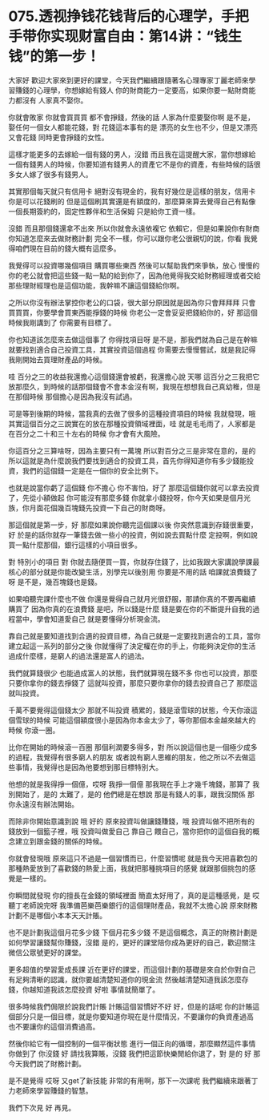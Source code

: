 # 075.透视挣钱花钱背后的心理学，手把手带你实现财富自由：第14讲：“钱生钱”的第一步！

大家好 歡迎大家來到更好的課堂，今天我們繼續跟隨著名心理專家丁麗老師來學習賺錢的心理學，你想嫁給有錢人 你的財商能力一定要高，如果你要一點財商能力都沒有 人家真不娶你。

你就會敗家 你就會買買買 都不會掙錢，然後的話 人家為什麼要娶你啊 是不是，娶任何一個女人都能花錢，對 花錢這本事有的是 漂亮的女生也不少，但是又漂亮 又會花錢 同時更會掙錢的女性。

這樣才能更多的去嫁給一個有錢的男人，沒錯 而且我在這提醒大家，當你想嫁給一個有錢男人的時候，你要知道有錢男人的資產它不是你的資產，有些時候的話很多女人嫁了很多有錢男人。

其實那個每天就只有信用卡 絕對沒有現金的，我有好幾位是這樣的朋友，信用卡你是可以花錢刷的 但是這個刷其實還是有額度的，那麼算來算去覺得自己有點像一個長期簽約的，固定性夥伴和生活保姆 只是給你工資一樣。

沒錯 而且那個錢還拿不出來 所以你就會永遠依複它 依賴它，但是如果說你有財商 你知道怎麼來去做財務計劃 完全不一樣，你可以跟你老公很親切的說，你看 我覺得咱們現在目前的錢大概有這麼多。

我覺得可以投資哪幾個項目 購買哪些東西 然後可以幫助我們來爭執，放心 慢慢的你的老公就會把這些錢一點一點的給到你了，因為他覺得我交給財務經理或者交給那些理財經理也是這個功能，我幹嘛不讓這個錢給你啊。

之所以你沒有辦法掌控你老公的口袋，很大部分原因就是因為你只會拜拜拜 只會買買買，你要學會買東西能掙錢的時候 你老公一定會妥妥把錢給你的，好 那這個時候我剛講到了 你需要有目標了。

你也知道該怎麼來去做這個事了 你得找項目呀 是不是，那我們就為自己是在幹嘛 就要找到適合自己投資工具，其實投資這個過程 你需要去慢慢嘗試，就是我記得我剛開始去買理財產品的時候。

哇 百分之三的收益我還擔心這個錢還會被虧，我還擔心說 天哪 這百分之三我把它放那麼久，到時候的話那個錢會不會本金沒有啊，我現在想想我自己真幼稚，但是在那個時候 那個擔心是因為我沒有試過。

可是等到後期的時候，當我真的去做了很多的這種投資項目的時候 我就發現，哦 其實這個百分之三說實在的放在那種投資領域裡面，哇 就是毛毛雨了，人家都是在百分之二十和三十左右的時候 你才會有大風險。

你這百分之三算啥呀，因為主要只有一萬塊 所以對百分之三是非常在意的，是的 所以這就是為什麼說我們要找到適合的投資工具，首先你得知道你有多少錢能投資，我們的這個錢一定是在一個你的安全比例下。

也就是說當你虧了這個錢 你不擔心 你不害怕，好了 那麼這個錢你就可以拿去投資了，先從小額做起 你可能沒有那麼多錢 你就拿小錢投呀，你今天如果是個月光族，你月面花個幾百塊錢先投資一下自己的財商呀。

那這個就是第一步，好 那麼如果說你聽完這個課以後 你突然意識到存錢很重要，好 於是的話你就存一筆錢去做一些小的投資，例如說去買點什麼 定投啊，例如說買一點什麼那個，銀行這樣的小項目很多。

對 特別小的項目 對 你就去隨便買一買，你就存住錢了，比如我跟大家講說學課最核心的部分就是你能改變生活，別學完以後別用 你要是不用的話 咱課就浪費錢了呀 是不是，幾百塊錢也是錢。

如果咱聽完課什麼也不做 你還是覺得自己就月光很舒服，那請你真的不要再繼續購買了 因為你真的在浪費錢 是吧，所以錢是什麼 錢是要在你的不斷提升自我的過程當中，學會知道愛自己 就是要懂得分析現金流。

靠自己就是要知道找到合適的投資目標，為自己就是一定要找到適合的工具，當你建立起這一系列的部分之後 你就懂得了決定權在你的手上，你能夠決定你的生活過成什麼樣，是窮人的過法還是富人的過法。

我們就算錢很少 也能過成富人的狀態，我們就算現在錢不多 你也可以投資，那麼只要你拿你的錢去掙錢了 這就叫投資，那麼只要你拿你的錢去投資自己了 那麼這就叫投資。

千萬不要覺得這個錢太少 那就不叫投資 積累的，錢是滾雪球的狀態，今天你滾這個雪球的時候 可能這個額度很小是因為你本金太少了，等你那個本金越來越大的時候 你滾一圈。

比你在開始的時候滾一百圈 那個利潤要多得多，對 所以說這個也是一個極少成多的過程，我覺得有很多窮人的朋友 或者說有窮人思維的朋友，他之所以不去做這些事情，我覺得也是因為他要想到那目標特別大。

他想的就是我得掙一個億，哎呀 我掙一個億 那我現在手上才幾千塊錢，那算了 我別開始了，是的 太難了，是的 他們總是在想說 那是有錢人的事，跟我沒關係 那你永遠沒有辦法開始。

而除非你開始意識到說 哦 好的 原來投資叫做讓錢賺錢，哦 投資叫做不把所有的錢放到一個籃子裡，哦 投資叫做愛自己 靠自己 餵自己，當你把你的這個自我的概念建立到跟金錢的關係的時候。

你就會發現哦 原來這只不過是一個習慣而已，什麼習慣呢 就是我今天把喜歡包的那種熱愛放到了喜歡錢的熱愛上面，我就把那種挑項目的感覺 就跟那個挑包的感覺是一樣的。

你瞬間就發現 你的擅長在金錢的領域裡面 簡直太好用了，真的是這種感覺，是 哎 聽丁老師說完呀 我準備芭樂芭樂銀行的這個理財產品，我就不太擔心說 原來財務計劃不是哪個小本本天天計賬。

也不是計劃我這個月花多少錢 下個月花多少錢 不是這個概念，真正的財務計劃是如何學習讓錢幫你賺錢，沒錯 是的，更好的課堂陪你成為更好的自己，歡迎關注微信公眾號更好的課堂。

更多超值的學習愛成長課 近在更好的課堂，而這個計劃的基礎是來自於你對自己有足夠清晰的認識，就你要越清楚知道你的現金流 然後越清楚知道我該怎麼存錢，你越知道我該怎麼投資 好啦 事情就簡單了。

很多時候我們侷限於說我們計賬 計賬這個習慣好不好 好，但是的話呢 你的計賬這個部分只是一個目標，就是你要知道你現在是什麼情況，不要讓你的負資產過高 也不要讓你的這個消費過高。

然後你給它有一個控制的一個平衡狀態 進行一個正向的循環，那麼顯然這件事情你做到了 你沒錢 好 請找我算賬，沒錢 我們把這節快樂閒給你退了，對 是的 好 那今天我們說了財務計劃。

是不是覺得 哎呀 又get了新技能 非常的有用啊，那下一次課呢 我們繼續來跟著丁力老師來學習賺錢的智慧。

我們下次見 好 再見。